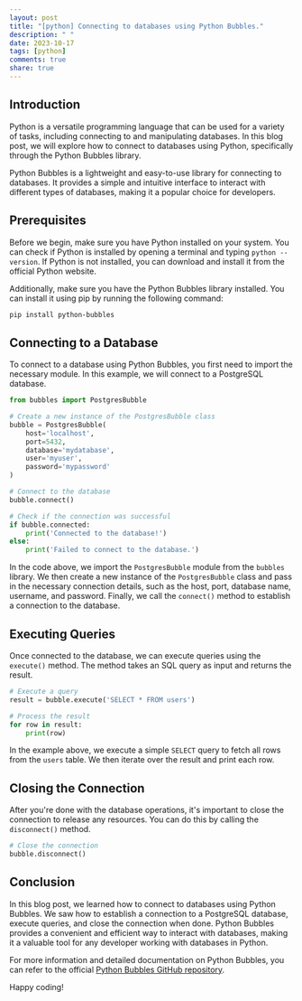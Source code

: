 ```yaml
---
layout: post
title: "[python] Connecting to databases using Python Bubbles."
description: " "
date: 2023-10-17
tags: [python]
comments: true
share: true
---
```


## Introduction

Python is a versatile programming language that can be used for a variety of tasks, including connecting to and manipulating databases. In this blog post, we will explore how to connect to databases using Python, specifically through the Python Bubbles library.

Python Bubbles is a lightweight and easy-to-use library for connecting to databases. It provides a simple and intuitive interface to interact with different types of databases, making it a popular choice for developers.

## Prerequisites

Before we begin, make sure you have Python installed on your system. You can check if Python is installed by opening a terminal and typing `python --version`. If Python is not installed, you can download and install it from the official Python website.

Additionally, make sure you have the Python Bubbles library installed. You can install it using pip by running the following command:

```bash
pip install python-bubbles
```

## Connecting to a Database

To connect to a database using Python Bubbles, you first need to import the necessary module. In this example, we will connect to a PostgreSQL database.

```python
from bubbles import PostgresBubble

# Create a new instance of the PostgresBubble class
bubble = PostgresBubble(
    host='localhost',
    port=5432,
    database='mydatabase',
    user='myuser',
    password='mypassword'
)

# Connect to the database
bubble.connect()

# Check if the connection was successful
if bubble.connected:
    print('Connected to the database!')
else:
    print('Failed to connect to the database.')
```

In the code above, we import the `PostgresBubble` module from the `bubbles` library. We then create a new instance of the `PostgresBubble` class and pass in the necessary connection details, such as the host, port, database name, username, and password. Finally, we call the `connect()` method to establish a connection to the database.

## Executing Queries

Once connected to the database, we can execute queries using the `execute()` method. The method takes an SQL query as input and returns the result.

```python
# Execute a query
result = bubble.execute('SELECT * FROM users')

# Process the result
for row in result:
    print(row)
```

In the example above, we execute a simple `SELECT` query to fetch all rows from the `users` table. We then iterate over the result and print each row.

## Closing the Connection

After you're done with the database operations, it's important to close the connection to release any resources. You can do this by calling the `disconnect()` method.

```python
# Close the connection
bubble.disconnect()
```

## Conclusion

In this blog post, we learned how to connect to databases using Python Bubbles. We saw how to establish a connection to a PostgreSQL database, execute queries, and close the connection when done. Python Bubbles provides a convenient and efficient way to interact with databases, making it a valuable tool for any developer working with databases in Python.

For more information and detailed documentation on Python Bubbles, you can refer to the official [Python Bubbles GitHub repository](https://github.com/your-username/python-bubbles).

Happy coding!
